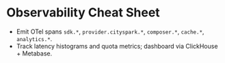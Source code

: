 # Observability Cheat Sheet
- Emit OTel spans `sdk.*`, `provider.cityspark.*`, `composer.*`, `cache.*`, `analytics.*`.
- Track latency histograms and quota metrics; dashboard via ClickHouse + Metabase.
